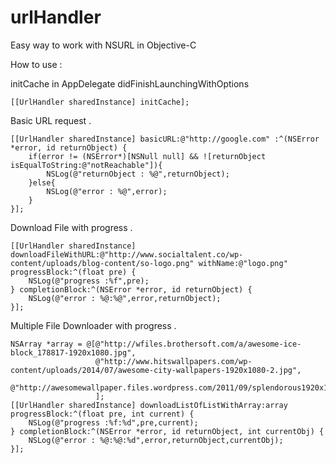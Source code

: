 urlHandler
==========

Easy way to work with NSURL in Objective-C 

How to use :

initCache in AppDelegate didFinishLaunchingWithOptions 

	[[UrlHandler sharedInstance] initCache];


Basic URL request .

	[[UrlHandler sharedInstance] basicURL:@"http://google.com" :^(NSError *error, id returnObject) {
	    if(error != (NSError*)[NSNull null] && ![returnObject isEqualToString:@"notReachable"]){
	        NSLog(@"returnObject : %@",returnObject);
	    }else{
	        NSLog(@"error : %@",error);
	    }
	}];


Download File with progress .

	[[UrlHandler sharedInstance] downloadFileWithURL:@"http://www.socialtalent.co/wp-content/uploads/blog-content/so-logo.png" withName:@"logo.png" progressBlock:^(float pre) {
	    NSLog(@"progress :%f",pre);
	} completionBlock:^(NSError *error, id returnObject) {
	    NSLog(@"error : %@:%@",error,returnObject);
	}];

Multiple File Downloader with progress .

	NSArray *array = @[@"http://wfiles.brothersoft.com/a/awesome-ice-block_178817-1920x1080.jpg",
	                   @"http://www.hitswallpapers.com/wp-content/uploads/2014/07/awesome-city-wallpapers-1920x1080-2.jpg",
	                   @"http://awesomewallpaper.files.wordpress.com/2011/09/splendorous1920x1080.jpg",
	                   ];
	[[UrlHandler sharedInstance] downloadListOfListWithArray:array progressBlock:^(float pre, int current) {
	    NSLog(@"progress :%f:%d",pre,current);
	} completionBlock:^(NSError *error, id returnObject, int currentObj) {
	    NSLog(@"error : %@:%@:%d",error,returnObject,currentObj);
	}];
